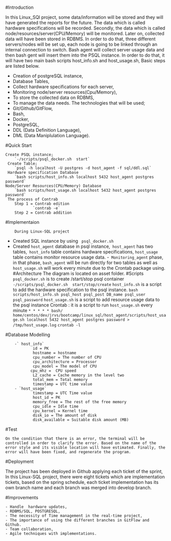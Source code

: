 
#Introduction 

   In this Linux_SQl project, some data/information will be stored and they will have generated the reports for the future. The data which is called hardware specifications will be recorded. Secondly, the data which is called node/resources/server(CPU/Memory) will be monitored. Later on, collected data will have been stored in RDBMS. In order to do that, three different servers/nodes will be set up, each node is going to be linked through an internal connection to switch. Bash agent will collect server usage data and then bash gent will insert them into the PSQL instance. In order to do that, it will have two main bash scripts host_info.sh and host_usage.sh, Basic steps are listed below.
  - Creation of postgreSQL instance,
  - Database Tables,
  - Collect hardware specifications for each server,
  - Monitoring node/server resources(Cpu/Memory),
  - To store the collected data on RDBMS,
  - To manage the data needs.
The technologies that will be used;
  - Git/Github/GitFlow,
  - Bash,
  - Docker,
  - PostgreSQL,
  - DDL (Data Definition Language),
  - DML (Data Maniplulation Language).

#Quick Start

    Create PSQL instance;
        `-/scripts/psql_docker.sh  start`
     Create Table;
        `psql -h localhost -U postgres -d host_agent -f sql/ddl.sql`
     Hardware specification Database
        `bash scripts/host_info.sh localhost 5432 host_agent postgres password`
    Node/Server Resources(CPU/Memory) Database
        `bash scripts/host_usage.sh localhost 5432 host_agent postgres password`
     The process of Contrab
        Step 1 = Contrab edition
                `contrab -e`
        Step 2 = Contrab addition
        
#Implementaion 

        During Linux-SQL project
   - Created SQL instance by using ` psql_docker.sh`
   - Created `host_agent` database in psql instance,` host_agent` has two tables,` host_info` table contains hardware specifications, `host_usage` table contains monitor resource usage data.
   -` Monitoring_agent` phase, in that phase, `bash_agent` will be run directly for two tables as well as `host_usage.sh` will work every minute due to the Crontab package using.
#Architecture
The diagram is located on asset folder.
#Scripts 
  ` psql_docker.sh` is to create /start/stop psql container
        `-/scripts/psql_docker.sh  start/stop/create`
    `host_info.sh` is a script to add the hardware specification to the psql instance.
        `bash scripts/host_info.sh psql_host psql_post DB_name psql_user psql_password`
   `host_usage.sh` is a script to add resource usage data to the psql instance
    Crontab : it is a script to run `host_usage.sh` every minute
        ` * * * * * bash/ home/centos/dev/jrvs/bootcamp/linux_sql/host_agent/scripts/host_usage.sh localhost 5432 host_agent postgres password > /tmp/host_usage.log `
        `crontab -l`
        
#Database Modelling 

        -` host_info`
                id = PK
                hostname = hostname
                cpu_number = The number of CPU
                cpu_architecture = Processor
                cpu_model = The model of CPU
               cpu_mhz =  CPU speed
                L2_cache = Cache memory in the level two
                total_mem = Total memory
                timestamp = UTC time value
        - `host_usage`
                timestamp = UTC Time value
                host_id = PK
                memory_free = The rest of the free memory
                cpu_idle = Idle time
                cpu_kernel = Kernel time
                disk_io = The amount of disk
                disk_available = Suitable disk amount (MB)
                

#Test

    On the condition that there is an error, the terminal will be controlled in order to clarify the error. Based on the name of the error style and its visible location will have estimated. Finally, the error will have been fixed, and regenerate the program.

#Deployment

The project has been deployed in Github applying each ticket of the sprint, In this Linux-SQL project, there were eight tickets which are implementation tickets, based on the spring schedule, each ticket implementation has its own branch name and each branch was merged into develop branch.

#Improvements

    - Handle  hardware updates,
    - RDBMS/SQL, POSTGRESQL,
    - The necessity of Time management in the real-time project,
    - The importance of using the different branches in GitFlow and Github.
    - Team collaboration,
    - Agile techniques with implementations.


